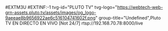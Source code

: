#EXTM3U
#EXTINF:-1 tvg-id="PLUTO TV" tvg-logo="https://webtech-web-grn-assets.pluto.tv/assets/images/og_logo-9aeeae8b9656922ae6c516104741602f.png" group-title="Undefined",Pluto TV EN DIRECTO EN VIVO [Not 24/7]
rtsp://192.168.70.78:8000/live
